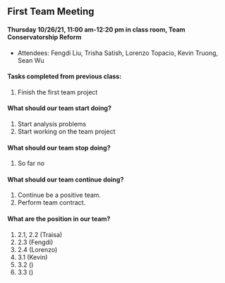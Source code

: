 ## First Team Meeting

#### Thursday 10/26/21, 11:00 am-12:20 pm in class room, Team Conservatorship Reform    
  - Attendees: Fengdi Liu, Trisha Satish, Lorenzo Topacio, Kevin Truong, Sean Wu

#### Tasks completed from previous class: 
   1. Finish the first team project
 
#### What should our team start doing?
   1. Start analysis problems
   2. Start working on the team project
  
#### What should our team stop doing?
   1. So far no

#### What should our team continue doing?
   1. Continue be a positive team.  
   2. Perform team contract. 
   
#### What are the position in our team?
   1. 2.1, 2.2 (Traisa) 
   2. 2.3 (Fengdi)
   3. 2.4 (Lorenzo)
   4. 3.1 (Kevin)
   5. 3.2 ()
   6. 3.3 ()
